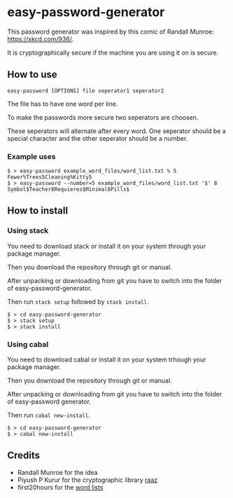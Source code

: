 # easy-password-generator

This password generator was inspired by this comic of Randall Munroe: https://xkcd.com/936/.

It is cryptographically secure if the machine you are using it on is secure.

## How to use

```
easy-password [OPTIONS] file seperator1 seperator2
```

The file has to have one word per line.

To make the passwords more secure two seperators are choosen.

These seperators will alternate after every word. One seperator should be a special character and the other seperator should be a number.

### Example uses

```
$ > easy-password example_word_files/word_list.txt % 5
Fewer%Trees5Cleaning%Kitty5
$ > easy-password --number=5 example_word_files/word_list.txt '$' 8
Symbol$Teacher8Requieres$Minimal8Pills$
```

## How to install
### Using stack

You need to download stack or install it on your system through your package manager.

Then you download the repository through git or manual.

After unpacking or downloading from git you have to switch into the folder of easy-password-generator.

Then run `stack setup` followed by `stack install`.

```
$ > cd easy-password-generator
$ > stack setup
$ > stack install
```

### Using cabal

You need to download cabal or install it on your system trhough your package manager.

Then  you download the repository through git or manual.

After unpacking or downloading from git you have to switch into the folder of easy-password generator.

Then run `cabal new-install`.


```
$ > cd easy-password-generator
$ > cabal new-install
```


## Credits

- Randall Munroe for the idea
- Piyush P Kurur for the cryptographic library [raaz](https://hackage.haskell.org/package/raaz-0.2.1)
- first20hours for the [word lists](https://github.com/first20hours/google-10000-english)
